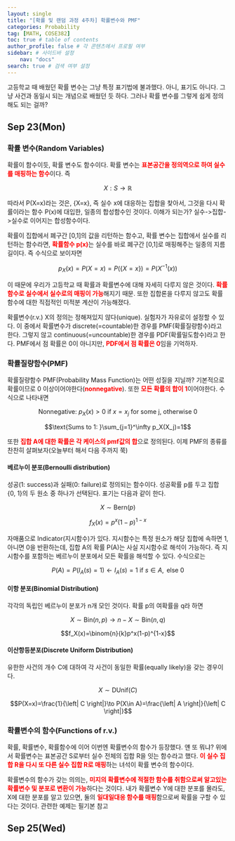 ```yaml
---
layout: single
title: "[확률 및 랜덤 과정 4주차] 확률변수와 PMF"
categories: Probability
tag: [MATH, COSE382]
toc: true # table of contents
author_profile: false # 각 콘텐츠에서 프로필 여부
sidebar: # 사이드바 설정
    nav: "docs"
search: true # 검색 여부 설정
---
```

<head>
    <!-- Latex -->
    <script src="https://cdn.mathjax.org/mathjax/latest/MathJax.js?config=TeX-AMS-MML_HTMLorMML" type="text/javascript"></script>
</head>
<style>
    th, td {
        text-align: center;
    }
    .r {
        color: red;
    }
</style>

고등학교 때 배웠던 확률 변수는 그냥 특정 표기법에 불과했다. 아니, 표기도 아니다. 그냥 사건과 동일시 되는 개념으로 배웠던 듯 하다. 그러나 확률 변수를 그렇게 쉽게 정의해도 되는 걸까?

## Sep 23(Mon)

### 확률 변수(Random Variables)

확률이 함수이듯, 확률 변수도 함수이다. 확률 변수는 <strong class="r">표본공간을 정의역으로 하여 실수를 매핑하는 함수</strong>이다. 즉

$$X:S\to \mathbb{R}$$

따라서 P(X=x)라는 것은, {X=x}, 즉 실수 x에 대응하는 집합을 찾아서, 그것을 다시 확률이라는 함수 P(x)에 대입한, 일종의 합성함수인 것이다. 이해가 되는가? 실수->집합->실수로 이어지는 합성함수이다.

확률이 집합에서 폐구간 [0,1]의 값을 리턴하는 함수고, 확률 변수는 집합에서 실수를 리턴하는 함수라면, <strong class="r">확률함수 p(x)</strong>는 실수를 바로 폐구간 [0,1]로 매핑해주는 일종의 지름길이다. 즉 수식으로 보이자면

$$p_X(x)=P(X=x)=P(\{X=x\})=P(X^{-1}(x))$$

이 때문에 우리가 고등학교 때 확률과 확률변수에 대해 자세히 다루지 않은 것이다. <strong class="r">확률함수로 실수에서 실수로의 매핑이 가능</strong>해지기 때문. 또한 집합론을 다루지 않고도 확률함수에 대한 직접적인 미적분 계산이 가능해졌다.

확률변수(r.v.) X의 정의는 정해져있지 않다(unique). 실험자가 자유로이 설정할 수 있다. 이 중에서 확률변수가 discrete(=countable)한 경우를 PMF(확률질량함수)라고 한다. 그렇지 않고 continuous(=uncountable)한 경우를 PDF(확률밀도함수)라고 한다. PMF에서 점 확률은 0이 아니지만, <strong class="r">PDF에서 점 확률은 0</strong>임을 기억하자.

### 확률질량함수(PMF)

확률질량함수 PMF(Probability Mass Function)는 어떤 성질을 지닐까? 기본적으로 확률이므로 0 이상이어야한다(<strong class="r">nonnegative</strong>). 또한 <strong class="r">모든 확률의 합이 1</strong>이어야한다. 수식으로 나타내면

$$\text{Nonnegative: }p_X(x)>0\text{ if }x=x_j\text{ for some j, otherwise }0$$

$$\text{Sums to 1: }\sum_{j=1}^\infty p_X(X_j)=1$$

또한 <strong class="r">집합 A에 대한 확률은 각 케이스의 pmf값의 합</strong>으로 정의된다. 이제 PMF의 종류를 찬찬히 살펴보자(오늘부터 해서 다음 주까지 쭉)

#### 베르누이 분포(Bernoulli distribution)

성공(1: success)과 실패(0: failure)로 정의되는 함수이다. 성공확률 p를 두고 집합 {0, 1}의 두 원소 중 하나가 선택된다. 표기는 다음과 같이 한다.

$$X\sim \text{Bern}(p)$$

$$f_X(x)=p^x(1-p)^{1-x}$$

자매품으로 Indicator(지시함수)가 있다. 지시함수는 특정 원소가 해당 집합에 속하면 1, 아니면 0을 반환하는데, 집합 A의 확률 P(A)는 사실 지시함수로 해석이 가능하다. 즉 지시함수를 포함하는 베르누이 분포에서 모든 확률을 해석할 수 있다. 수식으로는

$$P(A)=P(I_A(s)=1)\gets I_A(s)=1\text{ if }s\in A,\text{ else }0$$

#### 이항 분포(Binomial Distribution)

각각의 독립인 베르누이 분포가 n개 모인 것이다. 확률 p의 여확률을 q라 하면

$$X\sim \text{Bin}(n,p)\to n-X\sim \text{Bin}(n,q)$$

$$f_X(x)=\binom{n}{k}p^x(1-p)^{1-x}$$

#### 이산항등분포(Discrete Uniform Distribution)

유한한 사건의 개수 C에 대하여 각 사건이 동일한 확률(equally likely)을 갖는 경우이다.

$$X\sim \text{DUnif}(C)$$

$$P(X=x)=\frac{1}{\left| C \right|}\to P(X\in A)=\frac{\left| A \right|}{\left| C \right|}$$

### 확률변수의 함수(Functions of r.v.)

확률, 확률변수, 확률함수에 이어 이번엔 확률변수의 함수가 등장했다. 얜 또 뭐냐? 위에서 확률변수는 표본공간 S로부터 실수 전체의 집합 R을 잇는 함수라고 했다. <strong class="r">이 실수 집합 R을 다시 또 다른 실수 집합 R로 매핑</strong>하는 녀석이 확률 변수의 함수이다.

확률변수의 함수가 갖는 의의는, <strong class="r">미지의 확률변수에 적절한 함수를 취함으로써 알고있는 확률변수 및 분포로 변환이 가능</strong>하다는 것이다. 내가 확률변수 Y에 대한 분포를 몰라도, X에 대한 분포를 알고 있으면, 둘의 <strong class="r">일대일대응 함수를 매핑</strong>함으로써 확률을 구할 수 있다는 것이다. 관련한 예제는 필기본 참고


## Sep 25(Wed)


<strong class="r"></strong>
